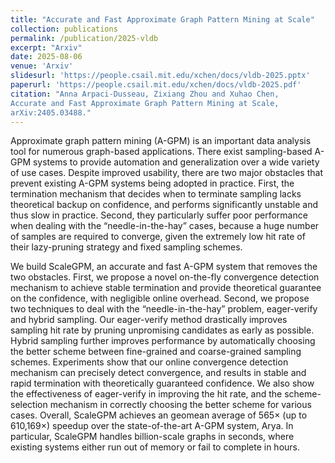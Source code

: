 ```yaml
---
title: "Accurate and Fast Approximate Graph Pattern Mining at Scale"
collection: publications
permalink: /publication/2025-vldb
excerpt: "Arxiv"
date: 2025-08-06
venue: 'Arxiv'
slidesurl: 'https://people.csail.mit.edu/xchen/docs/vldb-2025.pptx'
paperurl: 'https://people.csail.mit.edu/xchen/docs/vldb-2025.pdf'
citation: "Anna Arpaci-Dusseau, Zixiang Zhou and Xuhao Chen,
Accurate and Fast Approximate Graph Pattern Mining at Scale,
arXiv:2405.03488."
---
```


Approximate graph pattern mining (A-GPM) is an important data analysis tool for numerous graph-based applications. 
There exist sampling-based A-GPM systems to provide automation and generalization over a wide variety of use cases. 
Despite improved usability, there are two major obstacles that prevent existing A-GPM systems being adopted in practice. 
First, the termination mechanism that decides when to terminate sampling lacks theoretical backup on confidence, and performs significantly unstable and thus slow in practice. 
Second, they particularly suffer poor performance when dealing with the “needle-in-the-hay” cases, 
because a huge number of samples are required to converge, given the extremely low hit rate of their lazy-pruning strategy and fixed sampling schemes. 

We build ScaleGPM, an accurate and fast A-GPM system that removes the two obstacles. 
First, we propose a novel on-the-fly convergence detection mechanism to achieve stable termination and provide theoretical guarantee on the confidence, with negligible online overhead. 
Second, we propose two techniques to deal with the “needle-in-the-hay” problem, eager-verify and hybrid sampling. 
Our eager-verify method drastically improves sampling hit rate by pruning unpromising candidates as early as possible. 
Hybrid sampling further improves performance by automatically choosing the better scheme between fine-grained and coarse-grained sampling schemes. 
Experiments show that our online convergence detection mechanism can precisely detect convergence, and results in stable and rapid termination with theoretically guaranteed confidence. 
We also show the effectiveness of eager-verify in improving the hit rate, and the scheme-selection mechanism in correctly choosing the better scheme for various cases. 
Overall, ScaleGPM achieves an geomean average of 565× (up to 610,169×) speedup over the state-of-the-art A-GPM system, Arya. 
In particular, ScaleGPM handles billion-scale graphs in seconds, where existing systems either run out of memory or fail to complete in hours.
